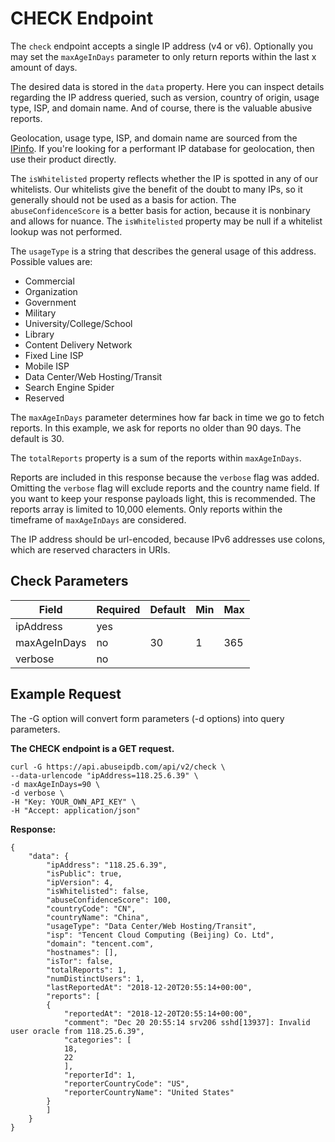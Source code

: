 # CHECK Endpoint

The `check` endpoint accepts a single IP address (v4 or v6). Optionally you may set the `maxAgeInDays` parameter to only return reports within the last x amount of days.

The desired data is stored in the `data` property. Here you can inspect details regarding the IP address queried, such as version, country of origin, usage type, ISP, and domain name. And of course, there is the valuable abusive reports.

Geolocation, usage type, ISP, and domain name are sourced from the [IPinfo](https://ipinfo.io/?ref=abuseipdb). If you're looking for a performant IP database for geolocation, then use their product directly.

The `isWhitelisted` property reflects whether the IP is spotted in any of our whitelists. Our whitelists give the benefit of the doubt to many IPs, so it generally should not be used as a basis for action. The `abuseConfidenceScore` is a better basis for action, because it is nonbinary and allows for nuance. The `isWhitelisted` property may be null if a whitelist lookup was not performed.

The `usageType` is a string that describes the general usage of this address. Possible values are:
- Commercial
- Organization
- Government
- Military
- University/College/School
- Library
- Content Delivery Network
- Fixed Line ISP
- Mobile ISP
- Data Center/Web Hosting/Transit
- Search Engine Spider
- Reserved

The `maxAgeInDays` parameter determines how far back in time we go to fetch reports. In this example, we ask for reports no older than 90 days. The default is 30.

The `totalReports` property is a sum of the reports within `maxAgeInDays`.

Reports are included in this response because the `verbose` flag was added. Omitting the `verbose` flag will exclude reports and the country name field. If you want to keep your response payloads light, this is recommended. The reports array is limited to 10,000 elements. Only reports within the timeframe of `maxAgeInDays` are considered.

The IP address should be url-encoded, because IPv6 addresses use colons, which are reserved characters in URIs.

## Check Parameters

| Field | Required | Default | Min | Max |
|-------|----------|---------|-----|-----|
| ipAddress | yes | | | |
| maxAgeInDays | no | 30 | 1 | 365 |
| verbose | no | | | |

## Example Request
The -G option will convert form parameters (-d options) into query parameters.

**The CHECK endpoint is a GET request.**

```
curl -G https://api.abuseipdb.com/api/v2/check \
--data-urlencode "ipAddress=118.25.6.39" \
-d maxAgeInDays=90 \
-d verbose \
-H "Key: YOUR_OWN_API_KEY" \
-H "Accept: application/json"
```

**Response:**

```
{
    "data": {
        "ipAddress": "118.25.6.39",
        "isPublic": true,
        "ipVersion": 4,
        "isWhitelisted": false,
        "abuseConfidenceScore": 100,
        "countryCode": "CN",
        "countryName": "China",
        "usageType": "Data Center/Web Hosting/Transit",
        "isp": "Tencent Cloud Computing (Beijing) Co. Ltd",
        "domain": "tencent.com",
        "hostnames": [],
        "isTor": false,
        "totalReports": 1,
        "numDistinctUsers": 1,
        "lastReportedAt": "2018-12-20T20:55:14+00:00",
        "reports": [
        {
            "reportedAt": "2018-12-20T20:55:14+00:00",
            "comment": "Dec 20 20:55:14 srv206 sshd[13937]: Invalid user oracle from 118.25.6.39",
            "categories": [
            18,
            22
            ],
            "reporterId": 1,
            "reporterCountryCode": "US",
            "reporterCountryName": "United States"
        }
        ]
    }
}
```